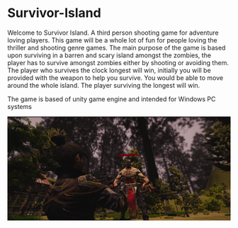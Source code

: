 # Survivor-Island
Welcome to Survivor Island. A third person shooting game for adventure loving players. This game will be a whole lot of fun for people loving the thriller and shooting 
genre games. The main purpose of the game is based upon surviving in a barren and scary island amongst the zombies, the player has to survive amongst zombies either 
by shooting or avoiding them. The player who survives the clock longest will win, initially you will be provided with the weapon to help you survive. You would be able to move around the whole island. The player surviving the longest will win.

The game is based of unity game engine and intended for Windows PC systems

![name-of-you-image](https://github.com/GokuGhoul/Survivor-Island/blob/main/game%20menu.png)
